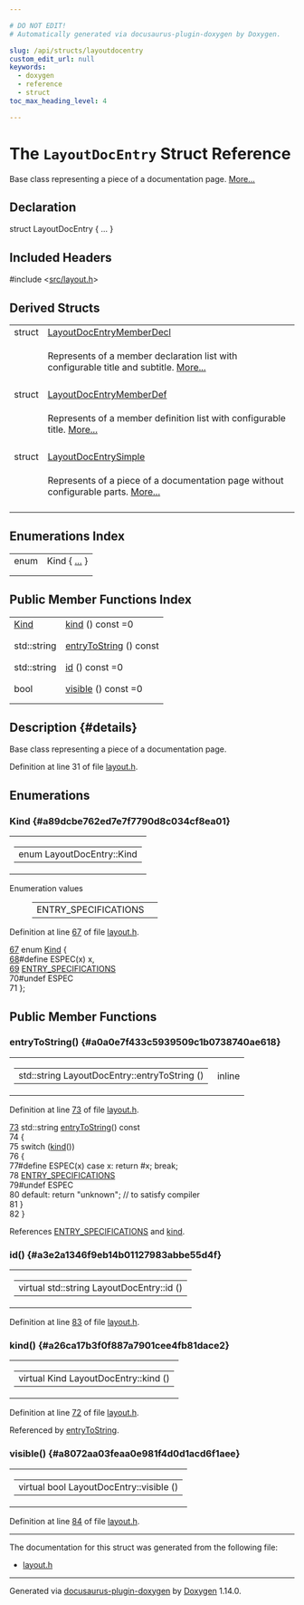 ```yaml
---

# DO NOT EDIT!
# Automatically generated via docusaurus-plugin-doxygen by Doxygen.

slug: /api/structs/layoutdocentry
custom_edit_url: null
keywords:
  - doxygen
  - reference
  - struct
toc_max_heading_level: 4

---
```


<div class="doxyPage">

# The `LayoutDocEntry` Struct Reference

<p>Base class representing a piece of a documentation page. <a href="#details">More...</a></p>

## Declaration

<div class="doxyDeclaration">
struct LayoutDocEntry { ... }
</div>

## Included Headers

<div class="doxyIncludesList">#include &lt;<a href="/web-doxygen/docs/api/files/src/layout-h">src/layout.h</a>&gt;
</div>

## Derived Structs

<table class="doxyMembersIndex">

<tr class="doxyMemberIndexItem">
<td class="doxyMemberIndexItemType" align="left" valign="top">struct</td>
<td class="doxyMemberIndexItemName" align="left" valign="top"><a href="/web-doxygen/docs/api/structs/layoutdocentrymemberdecl">LayoutDocEntryMemberDecl</a></td>
</tr>
<tr class="doxyMemberIndexDescription">
<td class="doxyMemberIndexDescriptionLeft"></td>
<td class="doxyMemberIndexDescriptionRight">
<p>Represents of a member declaration list with configurable title and subtitle. <a href="/web-doxygen/docs/api/structs/layoutdocentrymemberdecl/#details">More...</a></p>
</td>
</tr>
<tr class="doxyMemberIndexSeparator">
<td class="doxyMemberIndexSeparator" colspan="2"></td>
</tr>

<tr class="doxyMemberIndexItem">
<td class="doxyMemberIndexItemType" align="left" valign="top">struct</td>
<td class="doxyMemberIndexItemName" align="left" valign="top"><a href="/web-doxygen/docs/api/structs/layoutdocentrymemberdef">LayoutDocEntryMemberDef</a></td>
</tr>
<tr class="doxyMemberIndexDescription">
<td class="doxyMemberIndexDescriptionLeft"></td>
<td class="doxyMemberIndexDescriptionRight">
<p>Represents of a member definition list with configurable title. <a href="/web-doxygen/docs/api/structs/layoutdocentrymemberdef/#details">More...</a></p>
</td>
</tr>
<tr class="doxyMemberIndexSeparator">
<td class="doxyMemberIndexSeparator" colspan="2"></td>
</tr>

<tr class="doxyMemberIndexItem">
<td class="doxyMemberIndexItemType" align="left" valign="top">struct</td>
<td class="doxyMemberIndexItemName" align="left" valign="top"><a href="/web-doxygen/docs/api/structs/layoutdocentrysimple">LayoutDocEntrySimple</a></td>
</tr>
<tr class="doxyMemberIndexDescription">
<td class="doxyMemberIndexDescriptionLeft"></td>
<td class="doxyMemberIndexDescriptionRight">
<p>Represents of a piece of a documentation page without configurable parts. <a href="/web-doxygen/docs/api/structs/layoutdocentrysimple/#details">More...</a></p>
</td>
</tr>
<tr class="doxyMemberIndexSeparator">
<td class="doxyMemberIndexSeparator" colspan="2"></td>
</tr>

</table>

## Enumerations Index

<table class="doxyMembersIndex">

<tr class="doxyMemberIndexItem">
<td class="doxyMemberIndexItemType" align="left" valign="top">enum</td>
<td class="doxyMemberIndexItemName" align="left" valign="top">Kind { <a href="#a89dcbe762ed7e7f7790d8c034cf8ea01">...</a> }</td>
</tr>
<tr class="doxyMemberIndexDescription">
<td class="doxyMemberIndexDescriptionLeft"></td>
<td class="doxyMemberIndexDescriptionRight">
</td>
</tr>
<tr class="doxyMemberIndexSeparator">
<td class="doxyMemberIndexSeparator" colspan="2"></td>
</tr>

</table>

## Public Member Functions Index

<table class="doxyMembersIndex">

<tr class="doxyMemberIndexItem">
<td class="doxyMemberIndexItemType" align="left" valign="top"><a href="#a89dcbe762ed7e7f7790d8c034cf8ea01">Kind</a></td>
<td class="doxyMemberIndexItemName" align="left" valign="top"><a href="#a26ca17b3f0f887a7901cee4fb81dace2">kind</a> () const =0</td>
</tr>
<tr class="doxyMemberIndexDescription">
<td class="doxyMemberIndexDescriptionLeft"></td>
<td class="doxyMemberIndexDescriptionRight">
</td>
</tr>
<tr class="doxyMemberIndexSeparator">
<td class="doxyMemberIndexSeparator" colspan="2"></td>
</tr>

<tr class="doxyMemberIndexItem">
<td class="doxyMemberIndexItemType" align="left" valign="top">std::string</td>
<td class="doxyMemberIndexItemName" align="left" valign="top"><a href="#a0a0e7f433c5939509c1b0738740ae618">entryToString</a> () const</td>
</tr>
<tr class="doxyMemberIndexDescription">
<td class="doxyMemberIndexDescriptionLeft"></td>
<td class="doxyMemberIndexDescriptionRight">
</td>
</tr>
<tr class="doxyMemberIndexSeparator">
<td class="doxyMemberIndexSeparator" colspan="2"></td>
</tr>

<tr class="doxyMemberIndexItem">
<td class="doxyMemberIndexItemType" align="left" valign="top">std::string</td>
<td class="doxyMemberIndexItemName" align="left" valign="top"><a href="#a3e2a1346f9eb14b01127983abbe55d4f">id</a> () const =0</td>
</tr>
<tr class="doxyMemberIndexDescription">
<td class="doxyMemberIndexDescriptionLeft"></td>
<td class="doxyMemberIndexDescriptionRight">
</td>
</tr>
<tr class="doxyMemberIndexSeparator">
<td class="doxyMemberIndexSeparator" colspan="2"></td>
</tr>

<tr class="doxyMemberIndexItem">
<td class="doxyMemberIndexItemType" align="left" valign="top">bool</td>
<td class="doxyMemberIndexItemName" align="left" valign="top"><a href="#a8072aa03feaa0e981f4d0d1acd6f1aee">visible</a> () const =0</td>
</tr>
<tr class="doxyMemberIndexDescription">
<td class="doxyMemberIndexDescriptionLeft"></td>
<td class="doxyMemberIndexDescriptionRight">
</td>
</tr>
<tr class="doxyMemberIndexSeparator">
<td class="doxyMemberIndexSeparator" colspan="2"></td>
</tr>

</table>

## Description {#details}

<p>Base class representing a piece of a documentation page.</p>

<p>Definition at line 31 of file <a href="/web-doxygen/docs/api/files/src/layout-h">layout.h</a>.</p>

<div class="doxySectionDef">

## Enumerations

### Kind {#a89dcbe762ed7e7f7790d8c034cf8ea01}

<div class="doxyMemberItem">
<div class="doxyMemberProto">
<table class="doxyMemberLabels">
<tr class="doxyMemberLabels">
<td class="doxyMemberLabelsLeft">
<table class="doxyMemberName">
<tr>
<td class="doxyMemberName">enum LayoutDocEntry::Kind </td>
</tr>
</table>
</td>
</tr>
</table>
</div>
<div class="doxyMemberDoc">

<dl class="doxyEnumList">
<dt class="doxyEnumTableTitle">Enumeration values</dt>
<dd>
<table class="doxyEnumTable">

<tr class="doxyEnumItem">
<td class="doxyEnumItemName">ENTRY_SPECIFICATIONS<a id="a89dcbe762ed7e7f7790d8c034cf8ea01a8b09933f91f6a30fe1dbc95187fc898e"></a></td>
<td class="doxyEnumItemDescription"><p></p></td>
</tr>

</table>
</dd>
</dl>

<p>Definition at line <a href="/web-doxygen/docs/api/files/src/layout-h/#l00067">67</a> of file <a href="/web-doxygen/docs/api/files/src/layout-h">layout.h</a>.</p>

<div class="doxyProgramListing">

<div class="doxyCodeLine"><span class="doxyLineNumber"><a href="#a89dcbe762ed7e7f7790d8c034cf8ea01">67</a></span><span class="doxyLineContent"><span class="doxyHighlight">  </span><span class="doxyHighlightKeyword">enum</span><span class="doxyHighlight"> <a href="#a89dcbe762ed7e7f7790d8c034cf8ea01">Kind</a> {</span></span></div>
<div class="doxyCodeLine"><span class="doxyLineNumber"><a href="/web-doxygen/docs/api/files/src/layout-h/#a01157ce01f2cb28fc582a7c4fd23e80d">68</a></span><span class="doxyLineContent"><span class="doxyHighlightPreprocessor">#define ESPEC(x) x,</span></span></div>
<div class="doxyCodeLine"><span class="doxyLineNumber"><a href="#a89dcbe762ed7e7f7790d8c034cf8ea01a8b09933f91f6a30fe1dbc95187fc898e">69</a></span><span class="doxyLineContent"><span class="doxyHighlight">      <a href="#a89dcbe762ed7e7f7790d8c034cf8ea01a8b09933f91f6a30fe1dbc95187fc898e">ENTRY_SPECIFICATIONS</a></span></span></div>
<div class="doxyCodeLine"><span class="doxyLineNumber">70</span><span class="doxyLineContent"><span class="doxyHighlightPreprocessor">#undef ESPEC</span></span></div>
<div class="doxyCodeLine"><span class="doxyLineNumber">71</span><span class="doxyLineContent"><span class="doxyHighlight">            };</span></span></div>

</div>

</div>
</div>

</div>

<div class="doxySectionDef">

## Public Member Functions

### entryToString() {#a0a0e7f433c5939509c1b0738740ae618}

<div class="doxyMemberItem">
<div class="doxyMemberProto">
<table class="doxyMemberLabels">
<tr class="doxyMemberLabels">
<td class="doxyMemberLabelsLeft">
<table class="doxyMemberName">
<tr>
<td class="doxyMemberName">std::string LayoutDocEntry::entryToString ()</td>
</tr>
</table>
</td>
<td class="doxyMemberLabelsRight">
<span class="doxyMemberLabels">
<span class="doxyMemberLabel inline">inline</span>
</span>
</td>
</tr>
</table>
</div>
<div class="doxyMemberDoc">


<p>Definition at line <a href="/web-doxygen/docs/api/files/src/layout-h/#l00073">73</a> of file <a href="/web-doxygen/docs/api/files/src/layout-h">layout.h</a>.</p>

<div class="doxyProgramListing">

<div class="doxyCodeLine"><span class="doxyLineNumber"><a href="#a0a0e7f433c5939509c1b0738740ae618">73</a></span><span class="doxyLineContent"><span class="doxyHighlight">  std::string <a href="#a0a0e7f433c5939509c1b0738740ae618">entryToString</a>()</span><span class="doxyHighlightKeyword"> const</span></span></div>
<div class="doxyCodeLine"><span class="doxyLineNumber">74</span><span class="doxyLineContent"><span class="doxyHighlightKeyword">  </span><span class="doxyHighlight">{</span></span></div>
<div class="doxyCodeLine"><span class="doxyLineNumber">75</span><span class="doxyLineContent"><span class="doxyHighlight">    </span><span class="doxyHighlightKeywordFlow">switch</span><span class="doxyHighlight"> (<a href="#a26ca17b3f0f887a7901cee4fb81dace2">kind</a>())</span></span></div>
<div class="doxyCodeLine"><span class="doxyLineNumber">76</span><span class="doxyLineContent"><span class="doxyHighlight">    {</span></span></div>
<div class="doxyCodeLine"><span class="doxyLineNumber">77</span><span class="doxyLineContent"><span class="doxyHighlightPreprocessor">#define ESPEC(x) case x: return #x; break;</span></span></div>
<div class="doxyCodeLine"><span class="doxyLineNumber">78</span><span class="doxyLineContent"><span class="doxyHighlight">      <a href="#a89dcbe762ed7e7f7790d8c034cf8ea01a8b09933f91f6a30fe1dbc95187fc898e">ENTRY_SPECIFICATIONS</a></span></span></div>
<div class="doxyCodeLine"><span class="doxyLineNumber">79</span><span class="doxyLineContent"><span class="doxyHighlightPreprocessor">#undef ESPEC</span></span></div>
<div class="doxyCodeLine"><span class="doxyLineNumber">80</span><span class="doxyLineContent"><span class="doxyHighlight">      </span><span class="doxyHighlightKeywordFlow">default</span><span class="doxyHighlight">: </span><span class="doxyHighlightKeywordFlow">return</span><span class="doxyHighlight"> </span><span class="doxyHighlightStringLiteral">"unknown"</span><span class="doxyHighlight">; </span><span class="doxyHighlightComment">// to satisfy compiler</span></span></div>
<div class="doxyCodeLine"><span class="doxyLineNumber">81</span><span class="doxyLineContent"><span class="doxyHighlight">    }</span></span></div>
<div class="doxyCodeLine"><span class="doxyLineNumber">82</span><span class="doxyLineContent"><span class="doxyHighlight">  }</span></span></div>

</div>


References <a href="#a89dcbe762ed7e7f7790d8c034cf8ea01a8b09933f91f6a30fe1dbc95187fc898e">ENTRY&#95;SPECIFICATIONS</a> and <a href="#a26ca17b3f0f887a7901cee4fb81dace2">kind</a>.
</div>
</div>

### id() {#a3e2a1346f9eb14b01127983abbe55d4f}

<div class="doxyMemberItem">
<div class="doxyMemberProto">
<table class="doxyMemberLabels">
<tr class="doxyMemberLabels">
<td class="doxyMemberLabelsLeft">
<table class="doxyMemberName">
<tr>
<td class="doxyMemberName">virtual std::string LayoutDocEntry::id ()</td>
</tr>
</table>
</td>
</tr>
</table>
</div>
<div class="doxyMemberDoc">


<p>Definition at line <a href="/web-doxygen/docs/api/files/src/layout-h/#l00083">83</a> of file <a href="/web-doxygen/docs/api/files/src/layout-h">layout.h</a>.</p>
</div>
</div>

### kind() {#a26ca17b3f0f887a7901cee4fb81dace2}

<div class="doxyMemberItem">
<div class="doxyMemberProto">
<table class="doxyMemberLabels">
<tr class="doxyMemberLabels">
<td class="doxyMemberLabelsLeft">
<table class="doxyMemberName">
<tr>
<td class="doxyMemberName">virtual Kind LayoutDocEntry::kind ()</td>
</tr>
</table>
</td>
</tr>
</table>
</div>
<div class="doxyMemberDoc">


<p>Definition at line <a href="/web-doxygen/docs/api/files/src/layout-h/#l00072">72</a> of file <a href="/web-doxygen/docs/api/files/src/layout-h">layout.h</a>.</p>

Referenced by <a href="#a0a0e7f433c5939509c1b0738740ae618">entryToString</a>.
</div>
</div>

### visible() {#a8072aa03feaa0e981f4d0d1acd6f1aee}

<div class="doxyMemberItem">
<div class="doxyMemberProto">
<table class="doxyMemberLabels">
<tr class="doxyMemberLabels">
<td class="doxyMemberLabelsLeft">
<table class="doxyMemberName">
<tr>
<td class="doxyMemberName">virtual bool LayoutDocEntry::visible ()</td>
</tr>
</table>
</td>
</tr>
</table>
</div>
<div class="doxyMemberDoc">


<p>Definition at line <a href="/web-doxygen/docs/api/files/src/layout-h/#l00084">84</a> of file <a href="/web-doxygen/docs/api/files/src/layout-h">layout.h</a>.</p>
</div>
</div>

</div>

<hr/>

<p>The documentation for this struct was generated from the following file:</p>

<ul>
<li><a href="/web-doxygen/docs/api/files/src/layout-h">layout.h</a></li>
</ul>

<hr/>

<p class="doxyGeneratedBy">Generated via <a href="https://github.com/xpack/docusaurus-plugin-doxygen">docusaurus-plugin-doxygen</a> by <a href="https://www.doxygen.nl">Doxygen</a> 1.14.0.</p>

</div>
